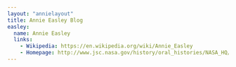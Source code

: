 ```yaml
---
layout: "annielayout"
title: Annie Easley Blog
easley:
  name: Annie Easley
  links:
    - Wikipedia: https://en.wikipedia.org/wiki/Annie_Easley
    - Homepage: http://www.jsc.nasa.gov/history/oral_histories/NASA_HQ/Herstory/EasleyAJ/EasleyAJ_8-21-01.html
---
```

